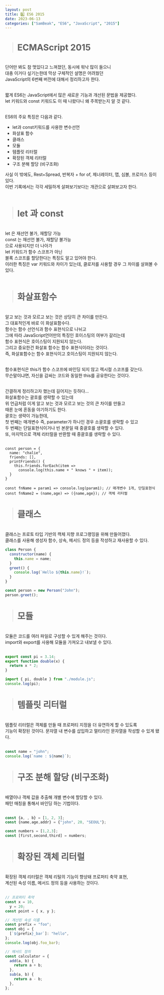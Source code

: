```yaml
---
layout: post
title: 6️⃣ ES6 2015
date: 2023-06-13
categories: ["SamBeak", "ES6", "JavaScript", "2015"]
---
```


> # ECMAScript 2015

<br>
단어만 봐도 참 멋있다고 느껴졌던, 동시에 워낙 많이 들으니<br>
대충 이거다 싶기는한데 막상 구체적인 설명은 어려웠던 <br>
JavaScript의 6번째 버전에 대해서 정리하고자 한다. <br><br>

짧게 ES6는 JavaScript에서 많은 새로운 기능과 개선된 문법을 제공했다. <br>
let 키워드와 const 키워드도 이 때 나왔다니 왜 주목받는지 알 것 같다. <br><br>

ES6의 주요 특징은 다음과 같다. <br>

- let과 const키워드를 사용한 변수선언
- 화살표 함수
- 클래스
- 모듈
- 템플릿 리터럴
- 확장된 객체 리터럴
- 구조 분해 할당 (비구조화)

사실 이 밖에도, Rest+Spread, 반복자 + for of, 제너레이터, 맵, 심볼, 프로미스 등이 있다. <br>
이번 기록에서는 각각 세밀하게 살펴보기보다는 개관으로 살펴보고자 한다. <br><br>

> # let 과 const

<br>
let 은 재선언 불가, 재할당 가능 <br>
const 는 재선언 불가, 재할당 불가능 <br>
으로 사용되지만 더 나아가 <br>
let 키워드가 함수 스코프가 아닌 <br>
블록 스코프를 할당한다는 특징도 알고 있어야 한다. <br>
이러한 특징은 var 키워드와 차이가 있는데, 클로저를 사용할 경우 그 차이를 살펴볼 수 있다. <br><br>

> # 화살표함수

<br>
알고 보는 것과 모르고 보는 것은 상당히 큰 차이를 만든다. <br>
그 대표적인게 바로 이 화살표함수다. <br>
함수는 함수 선언식과 함수 표현식으로 나뉘고 <br>
그에 따라 JavaScript언어만의 특징인 호이스팅의 여부가 갈리는데 <br>
함수 표현식은 호이스팅이 지원되지 않는다. <br>
그리고 중요한건 화살표 함수는 함수 표현식이라는 것이다. <br>
즉, 화살표함수는 함수 표현식이고 호이스팅이 지원되지 않는다. <br><br>

함수표현식은 this가 함수 스코프에 바인딩 되지 않고 렉시컬 스코프를 갖는다. <br>
무슨말이냐면, 자신을 감싸는 코드와 동일한 this를 공유한다는 것이다. <br><br>

간결하게 정리하고자 했는데 길어지는 듯하다... <br>
화살표함수는 괄호를 생략할 수 있는데 <br>
위 언급처럼 이게 알고 보는 것과 모르고 보는 것의 큰 차이를 만들고 <br>
때론 눈에 혼동을 야기하기도 한다. <br>
괄호는 생략이 가능한데,  <br>
첫 번째는 매개변수 즉, parameter가 하나인 경우 소괄호를 생략할 수 있고 <br>
두 번째는 단일표현식이거나 빈 본문일 때 중괄호를 생략할 수 있다. <br>
또, 마지막으로 객체 리터럴을 반환할 때 중괄호를 생략할 수 있다. <br><br>

```
const person = {
  name: "chalie",
  friends: [],
  printFriends() {
    this.friends.forEach(item =>
      console.log(this.name + " knows " + item));
  }
}

const fnName = param1 => console.log(param1); // 매개변수 1개, 단일표현식
const fnName2 = (name,age) => ({name,age}); // 객체 리터럴
```

> # 클래스

<br>
클래스는 프로토 타입 기반의 캑체 지향 프로그랭밍을 위해 만들어졌다. <br>
클래스를 사용해 생성자 함수, 상속, 메서드 정의 등을 작성하고 재사용할 수 있다. <br>

```javascript
class Person {
  constructor(name) {
    this.name = name;
  }
  greet() {
    console.log(`Hello ${this.name}!`);
  }
}

const person = new Person("John");
person.greet();
```

> # 모듈

<br>
모듈은 코드를 여러 파일로 구성할 수 있게 해주는 것이다. <br>
import와 export를 사용해 모듈을 가져오고 내보낼 수 있다. <br><br>

```javascript
export const pi = 3.14;
export function double(x) {
  return x * 2;
}

import { pi, double } from "./module.js";
console.log(pi);
```

> # 템플릿 리터럴

<br>
템플릿 리터럴은 객체를 만들 때 프로퍼티 지정을 더 유연하게 할 수 있도록 <br>
기능이 확장된 것이다. 문자열 내 변수를 삽입하고 멀티라인 문자열을 작성할 수 있게 됐다. <br><br>

```javascript
const name = "john";
console.log(`name : ${name}`);
```

> # 구조 분해 할당 (비구조화)

<br>
배열이나 객체 값을 추출해 개별 변수에 할당할 수 있다. <br>
패턴 매칭을 통해서 바인딩 하는 기법이다. <br><br>

```javascript
const {a, , b} = [1, 2, 3];
const {name,age,addr} = {"john", 20, "SEOUL"};

const numbers = [1,2,3];
const [first,second,third] = numbers;
```

> # 확장된 객체 리터럴

<br>
확장된 객체 리터럴은 객체 리털의 기능이 향상돼 프로퍼티 축약 표현, <br>
계산된 속성 이름, 메서드 정의 등을 사용하는 것이다. <br><br>

```javascript
// 프로퍼티 축약
const x = 10,
  y = 20;
const point = { x, y };

// 계산된 속성 이름
const prefix = "foo";
const obj = {
  [`${prefix}_bar`]: "hello",
};
console.log(obj.foo_bar);

// 메서드 정의
const calculator = {
  add(a, b) {
    return a + b;
  },
  sub(a, b) {
    return a - b;
  },
};
```
